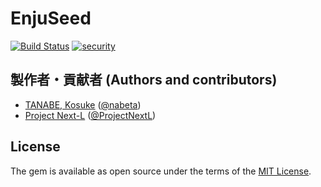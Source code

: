 # EnjuSeed
[![Build Status](https://travis-ci.org/next-l/enju_seed.svg?branch=master)](https://travis-ci.org/next-l/enju_seed)
[![security](https://hakiri.io/github/next-l/enju_seed/master.svg)](https://hakiri.io/github/next-l/enju_seed/master)

##  製作者・貢献者 (Authors and contributors)
- [TANABE, Kosuke](https://github.com/nabeta) ([@nabeta](https://twitter.com/nabeta))
- [Project Next-L](http://www.next-l.jp) ([@ProjectNextL]([https://twitter.com/ProjectNextL))

## License
The gem is available as open source under the terms of the [MIT License](https://opensource.org/licenses/MIT).
